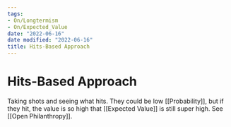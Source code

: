 ```yaml
---
tags:
- On/Longtermism
- On/Expected_Value
date: "2022-06-16"
date modified: "2022-06-16"
title: Hits-Based Approach
---
```


# Hits-Based Approach
Taking shots and seeing what hits. They could be low [[Probability]], but if they hit, the value is so high that [[Expected Value]] is still super high. See [[Open Philanthropy]].
